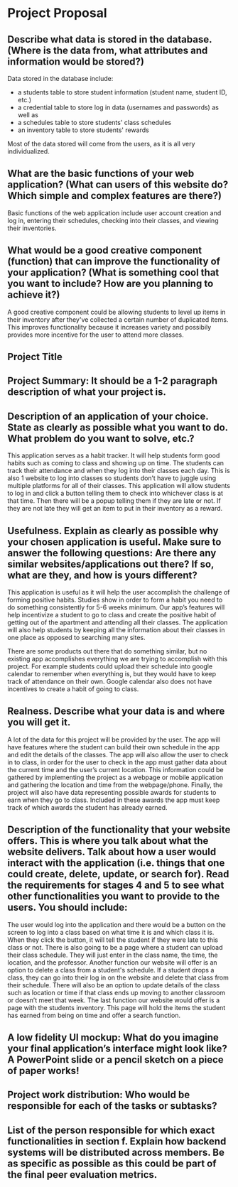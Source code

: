 # Project Proposal

## Describe what data is stored in the database. (Where is the data from, what attributes and information would be stored?)
Data stored in the database include:
- a students table to store student information (student name, student ID, etc.)
- a credential table to store log in data (usernames and passwords) as well as 
- a schedules table to store students' class schedules
- an inventory table to store students' rewards

Most of the data stored will come from the users, as it is all very individualized.

## What are the basic functions of your web application? (What can users of this website do? Which simple and complex features are there?)
Basic functions of the web application include user account creation and log in, entering their schedules, checking into their classes, and viewing their inventories.

## What would be a good creative component (function) that can improve the functionality of your application? (What is something cool that you want to include? How are you planning to achieve it?)

A good creative component could be allowing students to level up items in their inventory after they've collected a certain number of duplicated items. This improves functionality because it increases variety and possibily provides more incentive for the user to attend more classes. 

## Project Title

## Project Summary:  It should be a 1-2 paragraph description of what your project is.

## Description of an application of your choice. State as clearly as possible what you want to do. What problem do you want to solve, etc.?
This application serves as a habit tracker. It will help students form good habits such as coming to class and showing up on time. The students can track their attendance and when they log into their classes each day. This is also 1 website to log into classes so students don’t have to juggle using multiple platforms for all of their classes. This application will allow students to log in and click a button telling them to check into whichever class is at that time. Then there will be a popup telling them if they are late or not. If they are not late they will get an item to put in their inventory as a reward.

## Usefulness. Explain as clearly as possible why your chosen application is useful.  Make sure to answer the following questions: Are there any similar websites/applications out there?  If so, what are they, and how is yours different?
This application is useful as it will help the user accomplish the challenge of forming positive habits. Studies show in order to form a habit you need to do something consistently for 5-6 weeks minimum. Our app’s features will help incentivize a student to go to class and create the positive habit of getting out of the apartment and attending all their classes. The application will also help students by keeping all the information about their classes in one place as opposed to searching many sites.

There are some products out there that do something similar, but no existing app accomplishes everything we are trying to accomplish with this project. For example students could upload their schedule into google calendar to remember when everything is, but they would have to keep track of attendance on their own. Google calendar also does not have incentives to create a habit of going to class. 

## Realness.  Describe what your data is and where you will get it.
A lot of the data for this project will be provided by the user. The app will have features where the student can build their own schedule in the app and edit the details of the classes. The app will also allow the user to check in to class, in order for the user to check in the app must gather data about the current time and the user’s current location. This information could be gathered by implementing the project as a webpage or mobile application and gathering the location and time from the webpage/phone. Finally, the project will also have data representing possible awards for students to earn when they go to class. Included in these awards the app must keep track of which awards the student has already earned. 

## Description of the functionality that your website offers. This is where you talk about what the website delivers. Talk about how a user would interact with the application (i.e. things that one could create, delete, update, or search for). Read the requirements for stages 4 and 5 to see what other functionalities you want to provide to the users. You should include:
The user would log into the application and there would be a button on the screen to log into a class based on what time it is and which class it is. When they click the button, it will tell the student if they were late to this class or not. There is also going to be a page where a student can upload their class schedule. They will just enter in the class name, the time, the location, and the professor. Another function our website will offer is an option to delete a class from a student's schedule. If a student drops a class, they can go into their log in on the website and delete that class from their schedule. There will also be an option to update details of the class such as location or time if that class ends up moving to another classroom or doesn’t meet that week. The last function our website would offer is a page with the students inventory. This page will hold the items the student has earned from being on time and offer a search function.

## A low fidelity UI mockup: What do you imagine your final application’s interface might look like? A PowerPoint slide or a pencil sketch on a piece of paper works!

## Project work distribution: Who would be responsible for each of the tasks or subtasks?

## List of the person responsible for which exact functionalities in section f. Explain how backend systems will be distributed across members. Be as specific as possible as this could be part of the final peer evaluation metrics.

